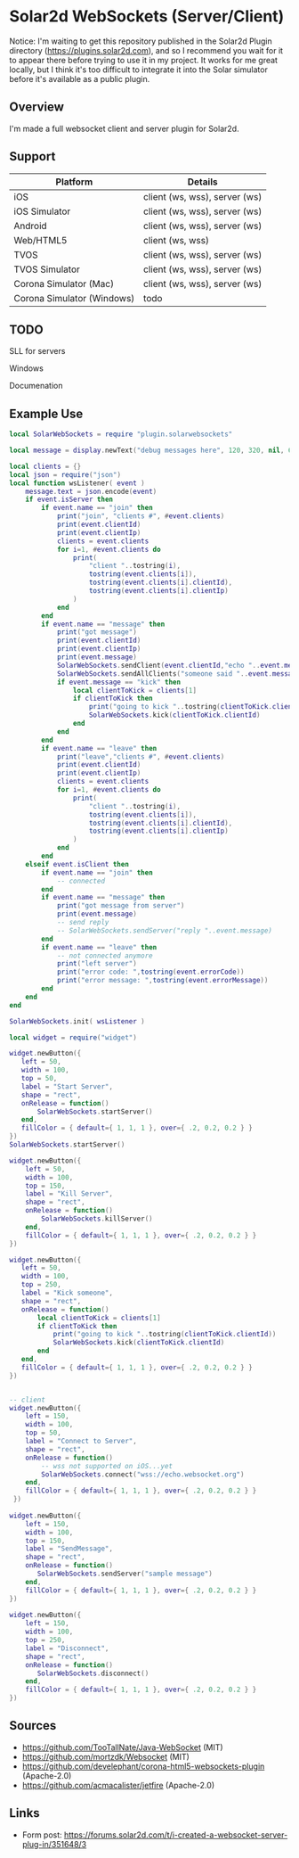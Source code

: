 # Solar2d WebSockets (Server/Client)

Notice: I'm waiting to get this repository published in the Solar2d Plugin directory (https://plugins.solar2d.com), and so I recommend you wait for it to appear there before trying to use it in my project. It works for me great locally, but I think it's too difficult to integrate it into the Solar simulator before it's available as a public plugin.

## Overview

I'm made a full websocket client and server plugin for Solar2d.


## Support

| Platform | Details |
| ------------------- | -------- |
| iOS | client (ws, wss), server (ws) |
| iOS Simulator | client (ws, wss), server (ws) |
| Android | client (ws, wss), server (ws) |
| Web/HTML5 | client (ws, wss) |
| TVOS | client (ws, wss), server (ws) |
| TVOS Simulator | client (ws, wss), server (ws) |
| Corona Simulator (Mac) | client (ws, wss), server (ws) |
| Corona Simulator (Windows) | todo |

## TODO

SLL for servers

Windows

Documenation

## Example Use

```lua
local SolarWebSockets = require "plugin.solarwebsockets"

local message = display.newText("debug messages here", 120, 320, nil, 6)

local clients = {}
local json = require("json")
local function wsListener( event )
    message.text = json.encode(event)
    if event.isServer then
        if event.name == "join" then
            print("join", "clients #", #event.clients)
            print(event.clientId)
            print(event.clientIp)
            clients = event.clients
            for i=1, #event.clients do
                print(
                    "client "..tostring(i),
                    tostring(event.clients[i]),
                    tostring(event.clients[i].clientId),
                    tostring(event.clients[i].clientIp)
                )
            end
        end
        if event.name == "message" then
            print("got message")
            print(event.clientId)
            print(event.clientIp)
            print(event.message)
            SolarWebSockets.sendClient(event.clientId,"echo "..event.message)
            SolarWebSockets.sendAllClients("someone said "..event.message)
            if event.message == "kick" then
                local clientToKick = clients[1]
                if clientToKick then
                    print("going to kick "..tostring(clientToKick.clientId))
                    SolarWebSockets.kick(clientToKick.clientId)
                end
            end
        end
        if event.name == "leave" then
            print("leave","clients #", #event.clients)
            print(event.clientId)
            print(event.clientIp)
            clients = event.clients
            for i=1, #event.clients do
                print(
                    "client "..tostring(i),
                    tostring(event.clients[i]),
                    tostring(event.clients[i].clientId),
                    tostring(event.clients[i].clientIp)
                )
            end
        end
    elseif event.isClient then
        if event.name == "join" then
            -- connected
        end
        if event.name == "message" then
            print("got message from server")
            print(event.message)
            -- send reply
            -- SolarWebSockets.sendServer("reply "..event.message)
        end
        if event.name == "leave" then
            -- not connected anymore
            print("left server")
            print("error code: ",tostring(event.errorCode))
            print("error message: ",tostring(event.errorMessage))
        end
    end
end

SolarWebSockets.init( wsListener )

local widget = require("widget")

widget.newButton({
   left = 50,
   width = 100,
   top = 50,
   label = "Start Server",
   shape = "rect",
   onRelease = function()
       SolarWebSockets.startServer()
   end,
   fillColor = { default={ 1, 1, 1 }, over={ .2, 0.2, 0.2 } }
})
SolarWebSockets.startServer()

widget.newButton({
    left = 50,
    width = 100,
    top = 150,
    label = "Kill Server",
    shape = "rect",
    onRelease = function()
        SolarWebSockets.killServer()
    end,
    fillColor = { default={ 1, 1, 1 }, over={ .2, 0.2, 0.2 } }
})

widget.newButton({
   left = 50,
   width = 100,
   top = 250,
   label = "Kick someone",
   shape = "rect",
   onRelease = function()
       local clientToKick = clients[1]
       if clientToKick then
           print("going to kick "..tostring(clientToKick.clientId))
           SolarWebSockets.kick(clientToKick.clientId)
       end
   end,
   fillColor = { default={ 1, 1, 1 }, over={ .2, 0.2, 0.2 } }
})


-- client
widget.newButton({
    left = 150,
    width = 100,
    top = 50,
    label = "Connect to Server",
    shape = "rect",
    onRelease = function()
        -- wss not supported on iOS...yet
        SolarWebSockets.connect("wss://echo.websocket.org")
    end,
    fillColor = { default={ 1, 1, 1 }, over={ .2, 0.2, 0.2 } }
 })
 
widget.newButton({
    left = 150,
    width = 100,
    top = 150,
    label = "SendMessage",
    shape = "rect",
    onRelease = function()
       SolarWebSockets.sendServer("sample message")
    end,
    fillColor = { default={ 1, 1, 1 }, over={ .2, 0.2, 0.2 } }
})
 
widget.newButton({
    left = 150,
    width = 100,
    top = 250,
    label = "Disconnect",
    shape = "rect",
    onRelease = function()
       SolarWebSockets.disconnect()
    end,
    fillColor = { default={ 1, 1, 1 }, over={ .2, 0.2, 0.2 } }
})
```

## Sources
 
 - https://github.com/TooTallNate/Java-WebSocket (MIT)
 - https://github.com/mortzdk/Websocket (MIT)
 - https://github.com/develephant/corona-html5-websockets-plugin (Apache-2.0)
 - https://github.com/acmacalister/jetfire (Apache-2.0)


## Links 

- Form post: https://forums.solar2d.com/t/i-created-a-websocket-server-plug-in/351648/3
